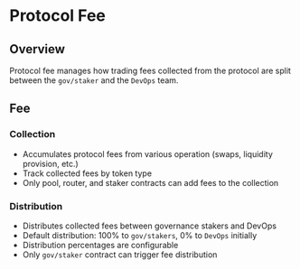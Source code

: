 # Protocol Fee

## Overview

Protocol fee manages how trading fees collected from the protocol are split between the `gov/staker` and the `DevOps` team.

## Fee

### Collection

- Accumulates protocol fees from various operation (swaps, liquidity provision, etc.)
- Track collected fees by token type
- Only pool, router, and staker contracts can add fees to the collection

### Distribution

- Distributes collected fees between governance stakers and DevOps
- Default distribution: 100% to `gov/stakers`, 0% to `DevOps` initially
- Distribution percentages are configurable
- Only `gov/staker` contract can trigger fee distribution
